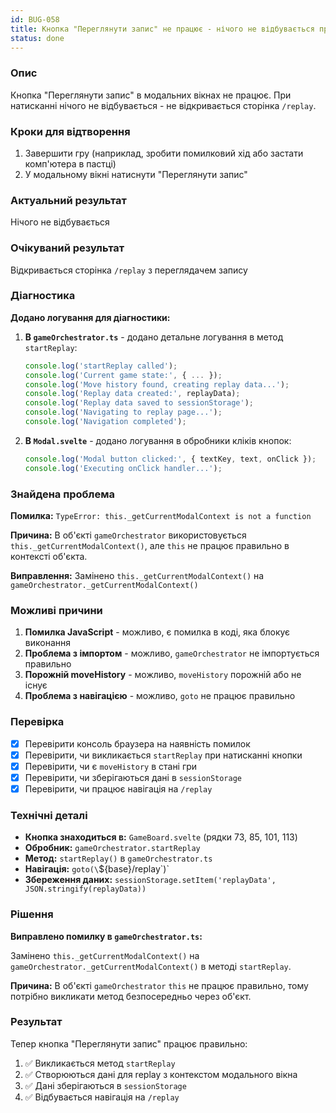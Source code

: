 ```yaml
---
id: BUG-058
title: Кнопка "Переглянути запис" не працює - нічого не відбувається при натисканні
status: done
---
```


### Опис

Кнопка "Переглянути запис" в модальних вікнах не працює. При натисканні нічого не відбувається - не відкривається сторінка `/replay`.

### Кроки для відтворення

1. Завершити гру (наприклад, зробити помилковий хід або застати комп'ютера в пастці)
2. У модальному вікні натиснути "Переглянути запис"

### Актуальний результат

Нічого не відбувається

### Очікуваний результат

Відкривається сторінка `/replay` з переглядачем запису

### Діагностика

**Додано логування для діагностики:**

1. **В `gameOrchestrator.ts`** - додано детальне логування в метод `startReplay`:
   ```typescript
   console.log('startReplay called');
   console.log('Current game state:', { ... });
   console.log('Move history found, creating replay data...');
   console.log('Replay data created:', replayData);
   console.log('Replay data saved to sessionStorage');
   console.log('Navigating to replay page...');
   console.log('Navigation completed');
   ```

2. **В `Modal.svelte`** - додано логування в обробники кліків кнопок:
   ```typescript
   console.log('Modal button clicked:', { textKey, text, onClick });
   console.log('Executing onClick handler...');
   ```

### Знайдена проблема

**Помилка:** `TypeError: this._getCurrentModalContext is not a function`

**Причина:** В об'єкті `gameOrchestrator` використовується `this._getCurrentModalContext()`, але `this` не працює правильно в контексті об'єкта.

**Виправлення:** Замінено `this._getCurrentModalContext()` на `gameOrchestrator._getCurrentModalContext()`

### Можливі причини

1. **Помилка JavaScript** - можливо, є помилка в коді, яка блокує виконання
2. **Проблема з імпортом** - можливо, `gameOrchestrator` не імпортується правильно
3. **Порожній moveHistory** - можливо, `moveHistory` порожній або не існує
4. **Проблема з навігацією** - можливо, `goto` не працює правильно

### Перевірка

- [x] Перевірити консоль браузера на наявність помилок
- [x] Перевірити, чи викликається `startReplay` при натисканні кнопки
- [x] Перевірити, чи є `moveHistory` в стані гри
- [x] Перевірити, чи зберігаються дані в `sessionStorage`
- [x] Перевірити, чи працює навігація на `/replay`

### Технічні деталі

- **Кнопка знаходиться в:** `GameBoard.svelte` (рядки 73, 85, 101, 113)
- **Обробник:** `gameOrchestrator.startReplay`
- **Метод:** `startReplay()` в `gameOrchestrator.ts`
- **Навігація:** `goto(\`${base}/replay\`)`
- **Збереження даних:** `sessionStorage.setItem('replayData', JSON.stringify(replayData))`

### Рішення

**Виправлено помилку в `gameOrchestrator.ts`:**

Замінено `this._getCurrentModalContext()` на `gameOrchestrator._getCurrentModalContext()` в методі `startReplay`.

**Причина:** В об'єкті `gameOrchestrator` `this` не працює правильно, тому потрібно викликати метод безпосередньо через об'єкт.

### Результат

Тепер кнопка "Переглянути запис" працює правильно:
1. ✅ Викликається метод `startReplay`
2. ✅ Створюються дані для replay з контекстом модального вікна
3. ✅ Дані зберігаються в `sessionStorage`
4. ✅ Відбувається навігація на `/replay` 